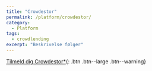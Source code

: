 ```yaml
---
title: "Crowdestor"
permalink: /platform/crowdestor/
category:
  - Platform
tags:
  - crowdlending
excerpt: "Beskrivelse følger"
---
```


[Tilmeld dig Crowdestor*](){: .btn .btn--large .btn--warning}
